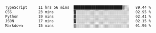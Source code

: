 <!--START_SECTION:waka-->

```txt
TypeScript     11 hrs 56 mins  ██████████████████████▒░░   89.44 %
CSS            23 mins         ▓░░░░░░░░░░░░░░░░░░░░░░░░   02.95 %
Python         19 mins         ▓░░░░░░░░░░░░░░░░░░░░░░░░   02.41 %
JSON           17 mins         ▓░░░░░░░░░░░░░░░░░░░░░░░░   02.15 %
Markdown       15 mins         ▒░░░░░░░░░░░░░░░░░░░░░░░░   01.96 %
```

<!--END_SECTION:waka-->

